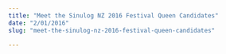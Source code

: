 ```yaml
---
title: "Meet the Sinulog NZ 2016 Festival Queen Candidates"
date: "2/01/2016"
slug: "meet-the-sinulog-nz-2016-festival-queen-candidates"

---
```



